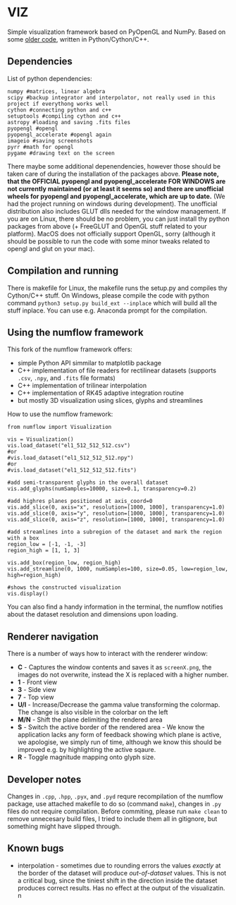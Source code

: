 # VIZ

Simple visualization framework based on PyOpenGL and NumPy. Based on some [older code](https://github.com/vojtatom/numflow), written in Python/Cython/C++.

## Dependencies
List of python dependencies:
    
    numpy #matrices, linear algebra
    scipy #backup integrator and interpolator, not really used in this project if everythong works well
    cython #connecting python and c++
    setuptools #compiling cython and c++
    astropy #loading and saving .fits files
    pyopengl #opengl
    pyopengl_accelerate #opengl again
    imageio #saving screenshots
    pyrr #math for opengl
    pygame #drawing text on the screen

There maybe some additional depenendencies, however those should be taken care of during the installation of the packages above. **Please note, that the OFFICIAL pyopengl and pyopengl_accelerate FOR WINDOWS are not currently maintained (or at least it seems so) and there are unofficial wheels for pyopengl and pyopengl_accelerate, which are up to date.** (We had the project running on windows during development). The unofficial distribution also includes GLUT dlls needed for the window management. If you are on Linux, there should be no problem, you can just install thy python packages from above (+ FreeGLUT and OpenGL stuff related to your platform). MacOS does not officially support OpenGL, sorry (although it should be possible to run the code with some minor tweaks related to opengl and glut on your mac).  

## Compilation and running
There is makefile for Linux, the makefile runs the setup.py and compiles thy Cython/C++ stuff.  On Windows, please compile the code with python command `python3 setup.py build_ext --inplace` which will build all the stuff inplace. You can use e.g. Anaconda prompt for the compilation. 

## Using the numflow framework
This fork of the numflow framework offers:

* simple Python API simmilar to matplotlib package
* C++ implementation of file readers for rectilinear datasets (supports `.csv`, `.npy`, and `.fits` file formats)
* C++ implementation of trilinear interpolation
* C++ implementation of RK45 adaptive integration routine
* but mostly 3D visualization using slices, glyphs and streamlines

How to use the numflow framework:

    from numflow import Visualization 

    vis = Visualization()
    vis.load_dataset("el1_512_512_512.csv")
    #or
    #vis.load_dataset("el1_512_512_512.npy")
    #or
    #vis.load_dataset("el1_512_512_512.fits")

    #add semi-transparent glyphs in the overall dataset
    vis.add_glyphs(numSamples=10000, size=0.1, transparency=0.2)

    #add highres planes positioned at axis_coord=0
    vis.add_slice(0, axis="x", resolution=[1000, 1000], transparency=1.0)
    vis.add_slice(0, axis="y", resolution=[1000, 1000], transparency=1.0)
    vis.add_slice(0, axis="z", resolution=[1000, 1000], transparency=1.0)

    #add streamlines into a subregion of the dataset and mark the region with a box
    region_low = [-1, -1, -3]
    region_high = [1, 1, 3]

    vis.add_box(region_low, region_high)
    vis.add_streamline(0, 1000, numSamples=100, size=0.05, low=region_low, high=region_high)

    #shows the constructed visualization
    vis.display()

You can also find a handy information in the terminal, the numflow notifies about the dataset resolution and dimensions upon loading. 

## Renderer navigation
There is a number of ways how to interact with the renderer window:
 * **C** - Captures the window contents and saves it as `screenX.png`, the images do not overwrite, instead the X is replaced with a higher number.
 * **1** - Front view
 * **3** - Side view
 * **7** - Top view
 * **U/I** - Increase/Decrease the gamma value transforming the colormap. The change is also visible in the colorbar on the left
 * **M/N** - Shift the plane delimiting the rendered area
 * **S** - Switch the active border of the rendered area - We know the application lacks any form of feedback showing which plane is active, we apologise, we simply run of time, although we know this should be improved e.g. by highlighting the active sqaure.
 * **R** - Toggle magnitude mapping onto glyph size.


## Developer notes
Changes in `.cpp`, `.hpp`, `.pyx`, and `.pyd` requre recompilation of the numflow package, use attached makefile to do so (command `make`), changes in `.py` files do not require compilation. Before commiting, please run `make clean` to remove unnecesary build files, I tried to include them all in gitignore, but something might have slipped through.

## Known bugs
 * interpolation - sometimes due to rounding errors the values *exactly* at the border of the dataset will produce *out-of-dataset* values. This is not a critical bug, since the tiniest shift in the direction inside the dataset produces correct results. Has no effect at the output of the visualizatin.
n